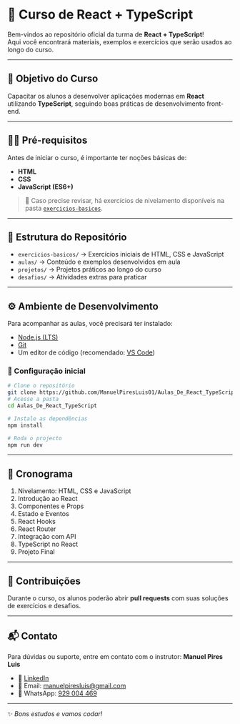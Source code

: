 
# 🚀 Curso de React + TypeScript

Bem-vindos ao repositório oficial da turma de **React + TypeScript**!  
Aqui você encontrará materiais, exemplos e exercícios que serão usados ao longo do curso.

---

## 📌 Objetivo do Curso
Capacitar os alunos a desenvolver aplicações modernas em **React** utilizando **TypeScript**, seguindo boas práticas de desenvolvimento front-end.

---

## 🧑‍💻 Pré-requisitos
Antes de iniciar o curso, é importante ter noções básicas de:
- **HTML**
- **CSS**
- **JavaScript (ES6+)**

> 📝 Caso precise revisar, há exercícios de nivelamento disponíveis na pasta [`exercicios-basicos`](./exercicios-basicos).

---

## 📂 Estrutura do Repositório
- `exercicios-basicos/` → Exercícios iniciais de HTML, CSS e JavaScript  
- `aulas/` → Conteúdo e exemplos desenvolvidos em aula  
- `projetos/` → Projetos práticos ao longo do curso  
- `desafios/` → Atividades extras para praticar

---

## ⚙️ Ambiente de Desenvolvimento
Para acompanhar as aulas, você precisará ter instalado:
- [Node.js (LTS)](https://nodejs.org/)
- [Git](https://git-scm.com/)
- Um editor de código (recomendado: [VS Code](https://code.visualstudio.com/))

### 🔧 Configuração inicial
```bash
# Clone o repositório
git clone https://github.com/ManuelPiresLuis01/Aulas_De_React_TypeScript
# Acesse a pasta
cd Aulas_De_React_TypeScript

# Instale as dependências
npm install

# Roda o projecto
npm run dev
````

---

## 📅 Cronograma

1. Nivelamento: HTML, CSS e JavaScript
2. Introdução ao React
3. Componentes e Props
4. Estado e Eventos
5. React Hooks
6. React Router
7. Integração com API
8. TypeScript no React
9. Projeto Final

---

## 🤝 Contribuições

Durante o curso, os alunos poderão abrir **pull requests** com suas soluções de exercícios e desafios.

---

## 📬 Contato

Para dúvidas ou suporte, entre em contato com o instrutor:
**Manuel Pires Luis**
- 💼 [LinkedIn](https://www.linkedin.com/in/manuel-pires-l-5275852aa/)  
- 📧 Email: manuelpiresluis@gmail.com  
- 📱 WhatsApp: [929 004 469](https://wa.me/244929004469)



---

✨ *Bons estudos e vamos codar!*

```
